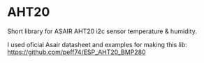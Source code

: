 # AHT20 
Short library for ASAIR AHT20 i2c sensor temperature & humidity.

I used oficial Asair datasheet and examples for making this lib:<BR>
https://github.com/peff74/ESP_AHT20_BMP280<BR>